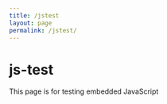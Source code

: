 ```yaml
---
title: /jstest
layout: page
permalink: /jstest/
---
```


# js-test

This page is for testing embedded JavaScript

<p id="list"></p>

<p id="name"></p>
<p id="image"></p>
<p id="description"></p>

<script>
     fetch('https://api.airtable.com/v0/appoMmtp6PrLl2ykz/EntityRecords', {
    headers: {Authorization: 'Bearer patCJRVWZh4svbaze.2dafd7f4bc8a2341936747c7dafb1e36ec3a2149397dd9f3aeabfcf5a6726d0e'}
    })
    .then(resp => resp.json())
    .then(json => {
        console.log(json)
    })
    </script>

<script>
    fetch('https://api.airtable.com/v0/appoMmtp6PrLl2ykz/EntityRecords/recN9KaBLTbxccBnf', {
    headers: {Authorization: 'Bearer patCJRVWZh4svbaze.2dafd7f4bc8a2341936747c7dafb1e36ec3a2149397dd9f3aeabfcf5a6726d0e'}
    })
    .then(resp => resp.json())
    .then(json => {
        console.log(json)
        var image_url = json.fields.Image[0].url
        document.getElementById('name').innerHTML = json.fields.Name;
        document.getElementById('image').innerHTML = '<img src="' + image_url + '"alt="alternative-text"/>'
        document.getElementById("description").innerHTML = json.fields.Description
        });

</script>

